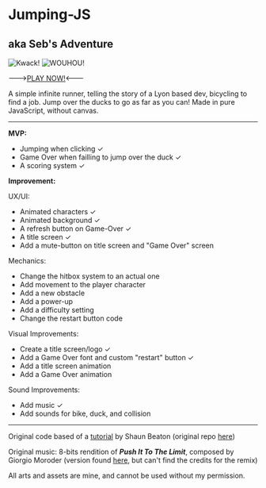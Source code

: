 # Jumping-JS 
## aka Seb's Adventure
![Kwack!](https://i.imgur.com/GP8HGm8.gif) ![WOUHOU!](https://i.imgur.com/2GzErVe.gif)

--->[PLAY NOW!](https://seblecaribou.github.io/Jumping-JS/)<---

A simple infinite runner, telling the story of a Lyon based dev, bicycling to find a job. Jump over the ducks to go as far as you can!
Made in pure JavaScript, without canvas.
***

**MVP:**
* Jumping when clicking ✓
* Game Over when failling to jump over the duck ✓
* A scoring system ✓

**Improvement:**

UX/UI:

* Animated characters ✓
* Animated background ✓
* A refresh button on Game-Over ✓
* A title screen ✓
* Add a mute-button on title screen and "Game Over" screen

Mechanics:

* Change the hitbox system to an actual one
* Add movement to the player character
* Add a new obstacle
* Add a power-up
* Add a difficulty setting
* Change the restart button code

Visual Improvements:

* Create a title screen/logo ✓
* Add a Game Over font and custom "restart" button ✓
* Add a title screen animation
* Add a Game Over animation

Sound Improvements:

* Add music ✓
* Add sounds for bike, duck, and collision


***

Original code based of a [tutorial](https://www.youtube.com/c/KnifeCircus) by Shaun Beaton (original repo [here](https://github.com/Beat0154/easiest-game-ever))

Original music: 8-bits rendition of ***Push It To The Limit***, composed by Giorgio Moroder (version found [here](https://www.youtube.com/watch?v=PMewaU8ugzU), but can't find the credits for the remix)

All arts and assets are mine, and cannot be used without my permission.


